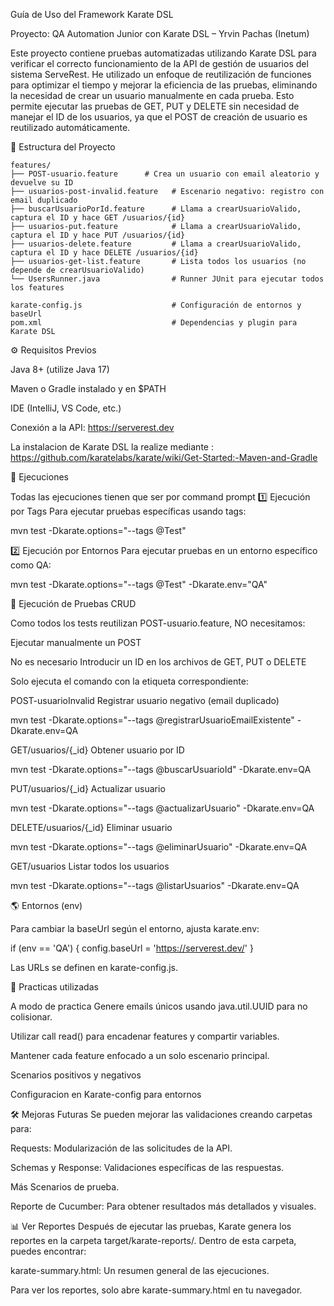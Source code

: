 Guía de Uso del Framework Karate DSL

Proyecto: QA Automation Junior con Karate DSL – Yrvin Pachas (Inetum)

Este proyecto contiene pruebas automatizadas utilizando Karate DSL para verificar el correcto funcionamiento de la API de gestión de usuarios del sistema ServeRest. 
He utilizado un enfoque de reutilización de funciones para optimizar el tiempo y mejorar la eficiencia de las pruebas, eliminando la necesidad de crear un usuario manualmente en cada prueba. 
Esto permite ejecutar las pruebas de GET, PUT y DELETE sin necesidad de manejar el ID de los usuarios, ya que el POST de creación de usuario es reutilizado automáticamente.

📁 Estructura del Proyecto
```
features/
├── POST-usuario.feature      # Crea un usuario con email aleatorio y devuelve su ID
├── usuarios-post-invalid.feature   # Escenario negativo: registro con email duplicado
├── buscarUsuarioPorId.feature      # Llama a crearUsuarioValido, captura el ID y hace GET /usuarios/{id}
├── usuarios-put.feature            # Llama a crearUsuarioValido, captura el ID y hace PUT /usuarios/{id}
├── usuarios-delete.feature         # Llama a crearUsuarioValido, captura el ID y hace DELETE /usuarios/{id}
├── usuarios-get-list.feature       # Lista todos los usuarios (no depende de crearUsuarioValido)
└── UsersRunner.java                # Runner JUnit para ejecutar todos los features

karate-config.js                    # Configuración de entornos y baseUrl
pom.xml                             # Dependencias y plugin para Karate DSL
```
⚙️ Requisitos Previos

Java 8+ (utilize  Java 17)

Maven  o Gradle  instalado y en $PATH

IDE (IntelliJ, VS Code, etc.)

Conexión a la API: https://serverest.dev


La instalacion de Karate DSL la realize mediante :
https://github.com/karatelabs/karate/wiki/Get-Started:-Maven-and-Gradle


🧪 Ejecuciones

Todas las ejecuciones tienen que ser por command prompt
1️⃣ Ejecución por Tags
Para ejecutar pruebas específicas usando tags:

mvn test -Dkarate.options="--tags @Test"

2️⃣ Ejecución por Entornos
Para ejecutar pruebas en un entorno específico como QA:


mvn test -Dkarate.options="--tags @Test" -Dkarate.env="QA"


🧪 Ejecución de Pruebas CRUD

Como todos los tests reutilizan POST-usuario.feature, NO necesitamos:

Ejecutar manualmente un POST

No es necesario Introducir un ID en los archivos de GET, PUT o DELETE

Solo ejecuta el comando con la etiqueta correspondiente:

POST-usuarioInvalid
Registrar usuario negativo (email duplicado)

mvn test -Dkarate.options="--tags @registrarUsuarioEmailExistente" -Dkarate.env=QA

GET/usuarios/{_id}
Obtener usuario por ID

mvn test -Dkarate.options="--tags @buscarUsuarioId" -Dkarate.env=QA

PUT/usuarios/{_id}
Actualizar usuario

mvn test -Dkarate.options="--tags @actualizarUsuario" -Dkarate.env=QA

DELETE/usuarios/{_id}
Eliminar usuario

mvn test -Dkarate.options="--tags @eliminarUsuario" -Dkarate.env=QA

GET/usuarios
Listar todos los usuarios

mvn test -Dkarate.options="--tags @listarUsuarios" -Dkarate.env=QA

🌎 Entornos (env)

Para cambiar la baseUrl según el entorno, ajusta karate.env:

if (env == 'QA') {
config.baseUrl = 'https://serverest.dev/'
}

Las URLs se definen en karate-config.js.

🎯 Practicas utilizadas

A modo de practica Genere emails únicos usando java.util.UUID para no colisionar.

Utilizar call read() para encadenar features y compartir variables.

Mantener cada feature enfocado a un solo escenario principal.

Scenarios positivos y negativos 

Configuracion en Karate-config para entornos 

🛠 Mejoras Futuras
Se pueden mejorar las validaciones creando carpetas para:

Requests: Modularización de las solicitudes de la API.

Schemas y Response: Validaciones específicas de las respuestas.

Más Scenarios de prueba.

Reporte de Cucumber: Para obtener resultados más detallados y visuales.

📊 Ver Reportes
Después de ejecutar las pruebas, Karate genera los reportes en la carpeta target/karate-reports/. Dentro de esta carpeta, puedes encontrar:

karate-summary.html: Un resumen general de las ejecuciones.


Para ver los reportes, solo abre karate-summary.html  en tu navegador.